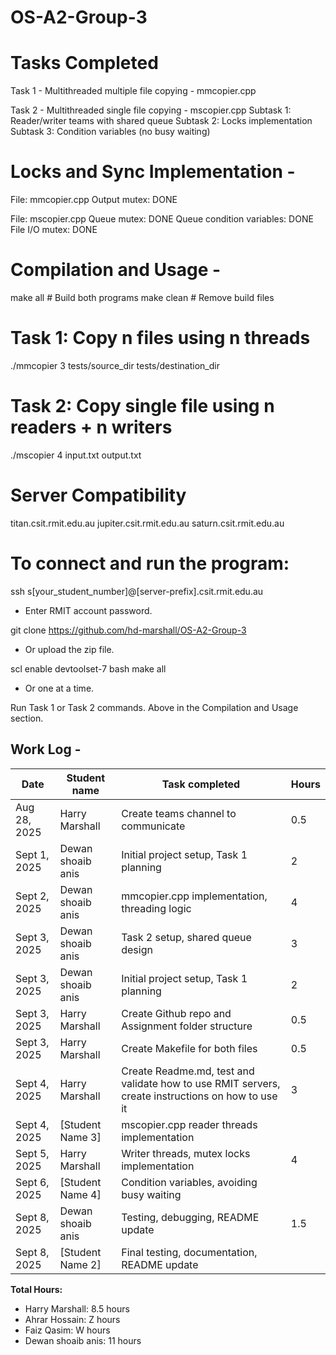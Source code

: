 # OS-A2-Group-3

# Tasks Completed

Task 1 - Multithreaded multiple file copying - mmcopier.cpp

Task 2 - Multithreaded single file copying - mscopier.cpp
Subtask 1: Reader/writer teams with shared queue
Subtask 2: Locks implementation
Subtask 3: Condition variables (no busy waiting)

# Locks and Sync Implementation -

File: mmcopier.cpp
Output mutex: DONE

File: mscopier.cpp
Queue mutex: DONE
Queue condition variables: DONE
File I/O mutex: DONE

# Compilation and Usage -

make all # Build both programs
make clean # Remove build files

# Task 1: Copy n files using n threads

./mmcopier 3 tests/source_dir tests/destination_dir

# Task 2: Copy single file using n readers + n writers

./mscopier 4 input.txt output.txt

# Server Compatibility

titan.csit.rmit.edu.au
jupiter.csit.rmit.edu.au
saturn.csit.rmit.edu.au

# To connect and run the program:

ssh s[your_student_number]@[server-prefix].csit.rmit.edu.au

- Enter RMIT account password.

git clone https://github.com/hd-marshall/OS-A2-Group-3

- Or upload the zip file.

scl enable devtoolset-7 bash
make all

- Or one at a time.

Run Task 1 or Task 2 commands. Above in the Compilation and Usage section.

## Work Log -

| Date         | Student name      | Task completed                                                                                    | Hours |
| ------------ | ----------------- | ------------------------------------------------------------------------------------------------- | ----- |
| Aug 28, 2025 | Harry Marshall    | Create teams channel to communicate                                                               | 0.5   |
| Sept 1, 2025 | Dewan shoaib anis | Initial project setup, Task 1 planning                                                            | 2     |
| Sept 2, 2025 | Dewan shoaib anis | mmcopier.cpp implementation, threading logic                                                      | 4     |
| Sept 3, 2025 | Dewan shoaib anis | Task 2 setup, shared queue design                                                                 | 3     |
| Sept 3, 2025 | Dewan shoaib anis | Initial project setup, Task 1 planning                                                            | 2     |
| Sept 3, 2025 | Harry Marshall    | Create Github repo and Assignment folder structure                                                | 0.5   |
| Sept 3, 2025 | Harry Marshall    | Create Makefile for both files                                                                    | 0.5   |
| Sept 4, 2025 | Harry Marshall    | Create Readme.md, test and validate how to use RMIT servers, create instructions on how to use it | 3     |
| Sept 4, 2025 | [Student Name 3]  | mscopier.cpp reader threads implementation                                                        |       |
| Sept 5, 2025 | Harry Marshall    | Writer threads, mutex locks implementation                                                        | 4     |
| Sept 6, 2025 | [Student Name 4]  | Condition variables, avoiding busy waiting                                                        |       |
| Sept 8, 2025 | Dewan shoaib anis | Testing, debugging, README update                                                                 | 1.5   |
| Sept 8, 2025 | [Student Name 2]  | Final testing, documentation, README update                                                       |       |

**Total Hours:**

- Harry Marshall: 8.5 hours
- Ahrar Hossain: Z hours
- Faiz Qasim: W hours
- Dewan shoaib anis: 11 hours
